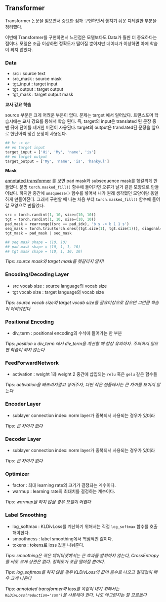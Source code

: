 ## Transformer

Transformer 논문을 읽으면서 중요한 점과 구현하면서 놓치기 쉬운 디테일한 부분을 정리했다.



이번에 Transformer를 구현하면서 느낀점은 모델보다도 Data가 훨씬 더 중요하다는 점이다. 모델은 조금 이상하면 정확도가 떨어질 뿐이지만 데이터가 이상하면 아예 학습이 되지 않았다.



### Data

- src : source text
- src_mask : source mask
- tgt_input : target input
- tgt_output : target output
- tgt_mask : target output mask



**교사 강요 학습**

source 부분은 크게 어려운 부분이 없다. 문제는 target 에서 일어났다. 트랜스포머 학습시에는 교사 강요를 통해서 학습 된다. 즉, target의 input은 translated 된 문장 중 맨 뒤에 단어를 제거한 버전이 사용된다. target의 output은 translated된 문장을 앞으로 한단어씩 땡긴 문장이 사용된다.

```python
## kr -> en
## en target input
target_input = ['Hi', 'My', 'name', 'is'] 
## en target output
target_output = ['My', 'name', 'is', 'hankyul']
```



**Mask**

[annotated transformer](https://nlp.seas.harvard.edu/2018/04/03/attention.html) 를 보면 pad mask와 subsequence mask를 헷갈리게 만들었다. 분명 `torch.masked_fill()` 함수에 들어가면 오류가 날거 같은 모양으로 만들어놨다. 하지만 중간에 `unsqueeze()` 함수를 넣어서 내가 원래 생각했던 모양이랑 동일하게 만들어진다. 그래서 구현할 때 나는 처음 부터 `torch.masked_fill()` 함수에 들어갈 모양으로 만들었다.

```python
src = torch.randint(1, 10, size=(10, 10))
tgt = torch.randint(1, 10, size=(10, 10))
pad_mask = rearrange((src == pad_idx), 'b s -> b 1 1 s')
seq_mask = torch.triu(torch.ones((tgt.size(1), tgt.size(1))), diagonal=1) == 1
tgt_mask = pad_mask | seq_mask

## seq mask shape = (10, 10)
## pad mask shape = (10, 1, 1, 10)
## tgt mask shape = (10, 1, 10, 10)
```



*Tips: source mask와 target mask를 헷갈리지 말자!*



### Encoding/Decoding Layer

- src vocab size : source language의 vocab size
- tgt vocab size : target language의 vocab size



*Tips: source vocab size와 target vocab size를 필요이상으로 잡으면 그만큼 학습이 어려워진다*



### Positional Encoding

- div_term : positional encoding의 수식에 들어가는 한 부분



*Tips: position x div_term 에서 div_term을 계산할 때 항상 유의하자. 주의하지 않으면 학습이 되지 않는다*



### FeedForwardNetwork

- activation : weight 1과 weight 2 중간에 삽입되는 `relu` 혹은 `gelu` 같은 함수들



*Tips: activation을 빠뜨리지말고 넣어주자, 다만 작은 샘플에서는 큰 차이를 보이지 않는다*



### Encoder Layer

- sublayer connection index: norm layer가 중복되서 사용되는 경우가 있더라



*Tips: 큰 차이가 없다*



### Decoder Layer

- sublayer connection index: norm layer가 중복되서 사용되는 경우가 있더라



*Tips: 큰 차이가 없다*



### Optimizer

- factor : 최대 learning rate의 크기가 결정되는 계수이다.
- warmup : learning rate의 최대치를 결정하는 계수이다. 



*Tips: warmup을 하지 않을 경우 모델이 어렵다*



### Label Smoothing

- log_softmax : KLDivLoss를 계산하기 위해서는 직접 `log_softmax` 함수를 호출해야한다.
- smoothness : label smoothing에서 핵심적인 값이다.
- tokens : tokens로 loss 값을 나눠준다.



*Tips: smoothing은 작은 데이터셋에서는 큰 효과를 발휘하지 않는다, CrossEntropy를 써도 크게 상관은 없다. 정확도가 조금 떨어질 뿐이다.*

*Tips: log_softmax를 하지 않을 경우 KLDivLoss의 값이 음수로 나오고 절대값이 매우 크게 나온다*

*Tips: annotated transformer와 loss를 똑같이 내기 위해서는 `KLDivLoss(reduction='sum')`을 사용해야 한다. 나도 왜그런지는 잘 모르겠다*



